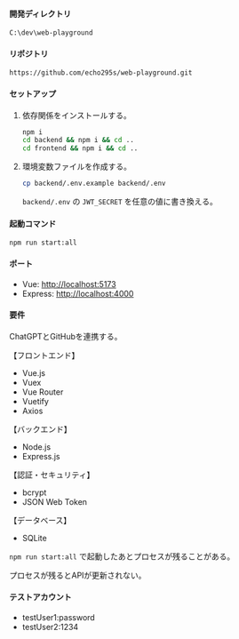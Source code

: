 #### 開発ディレクトリ
`C:\dev\web-playground`

#### リポジトリ
`https://github.com/echo295s/web-playground.git`

#### セットアップ
1. 依存関係をインストールする。
   ```sh
   npm i
   cd backend && npm i && cd ..
   cd frontend && npm i && cd ..
   ```
2. 環境変数ファイルを作成する。
   ```sh
   cp backend/.env.example backend/.env
   ```
   `backend/.env` の `JWT_SECRET` を任意の値に書き換える。

#### 起動コマンド
`npm run start:all`

#### ポート
* Vue: [http://localhost:5173](http://localhost:5173)
* Express: [http://localhost:4000](http://localhost:4000)

#### 要件
ChatGPTとGitHubを連携する。

【フロントエンド】
- Vue.js
- Vuex
- Vue Router
- Vuetify
- Axios

【バックエンド】
- Node.js
- Express.js

【認証・セキュリティ】
- bcrypt
- JSON Web Token

【データベース】
- SQLite

`npm run start:all` で起動したあとプロセスが残ることがある。

プロセスが残るとAPIが更新されない。

#### テストアカウント
- testUser1:password
- testUser2:1234
